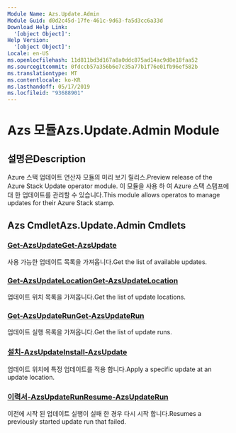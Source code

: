 ```yaml
---
Module Name: Azs.Update.Admin
Module Guid: d0d2c45d-17fe-461c-9d63-fa5d3cc6a33d
Download Help Link:
  '[object Object]': 
Help Version:
  '[object Object]': 
Locale: en-US
ms.openlocfilehash: 11d811bd3d167a8a0ddc875ad14ac9d8e18faa52
ms.sourcegitcommit: 0fdccb57a356b6e7c35a77b1f76e01fb96ef582b
ms.translationtype: MT
ms.contentlocale: ko-KR
ms.lasthandoff: 05/17/2019
ms.locfileid: "93688901"
---
```

# <span data-ttu-id="28332-101">Azs 모듈</span><span class="sxs-lookup"><span data-stu-id="28332-101">Azs.Update.Admin Module</span></span>
## <span data-ttu-id="28332-102">설명은</span><span class="sxs-lookup"><span data-stu-id="28332-102">Description</span></span>
<span data-ttu-id="28332-103">Azure 스택 업데이트 연산자 모듈의 미리 보기 릴리스.</span><span class="sxs-lookup"><span data-stu-id="28332-103">Preview release of the Azure Stack Update operator module.</span></span>  <span data-ttu-id="28332-104">이 모듈을 사용 하 여 Azure 스택 스탬프에 대 한 업데이트를 관리할 수 있습니다.</span><span class="sxs-lookup"><span data-stu-id="28332-104">This module allows operatos to manage updates for their Azure Stack stamp.</span></span>

## <span data-ttu-id="28332-105">Azs Cmdlet</span><span class="sxs-lookup"><span data-stu-id="28332-105">Azs.Update.Admin Cmdlets</span></span>
### [<span data-ttu-id="28332-106">Get-AzsUpdate</span><span class="sxs-lookup"><span data-stu-id="28332-106">Get-AzsUpdate</span></span>](Get-AzsUpdate.md)
<span data-ttu-id="28332-107">사용 가능한 업데이트 목록을 가져옵니다.</span><span class="sxs-lookup"><span data-stu-id="28332-107">Get the list of available updates.</span></span>

### [<span data-ttu-id="28332-108">Get-AzsUpdateLocation</span><span class="sxs-lookup"><span data-stu-id="28332-108">Get-AzsUpdateLocation</span></span>](Get-AzsUpdateLocation.md)
<span data-ttu-id="28332-109">업데이트 위치 목록을 가져옵니다.</span><span class="sxs-lookup"><span data-stu-id="28332-109">Get the list of update locations.</span></span>

### [<span data-ttu-id="28332-110">Get-AzsUpdateRun</span><span class="sxs-lookup"><span data-stu-id="28332-110">Get-AzsUpdateRun</span></span>](Get-AzsUpdateRun.md)
<span data-ttu-id="28332-111">업데이트 실행 목록을 가져옵니다.</span><span class="sxs-lookup"><span data-stu-id="28332-111">Get the list of update runs.</span></span>

### [<span data-ttu-id="28332-112">설치-AzsUpdate</span><span class="sxs-lookup"><span data-stu-id="28332-112">Install-AzsUpdate</span></span>](Install-AzsUpdate.md)
<span data-ttu-id="28332-113">업데이트 위치에 특정 업데이트를 적용 합니다.</span><span class="sxs-lookup"><span data-stu-id="28332-113">Apply a specific update at an update location.</span></span>

### [<span data-ttu-id="28332-114">이력서-AzsUpdateRun</span><span class="sxs-lookup"><span data-stu-id="28332-114">Resume-AzsUpdateRun</span></span>](Resume-AzsUpdateRun.md)
<span data-ttu-id="28332-115">이전에 시작 된 업데이트 실행이 실패 한 경우 다시 시작 합니다.</span><span class="sxs-lookup"><span data-stu-id="28332-115">Resumes a previously started update run that failed.</span></span>

